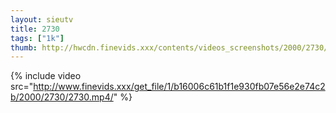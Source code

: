 ```yaml
--- 
layout: sieutv
title: 2730
tags: ["1k"]
thumb: http://hwcdn.finevids.xxx/contents/videos_screenshots/2000/2730/preview.mp4.jpg
---
```

{% include video src="http://www.finevids.xxx/get_file/1/b16006c61b1f1e930fb07e56e2e74c2b/2000/2730/2730.mp4/" %} 
